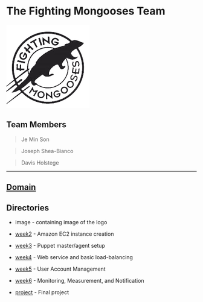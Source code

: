 # The Fighting Mongooses Team

![Alt text](image/fightingmongooses.png)

## Team Members

> Je Min Son

> Joseph Shea-Bianco

> Davis Holstege
-----------------------------------------------
[Domain](http://fightingmongooses.ddns.net/)
-----------------------------------------------
## Directories 

* image - containing image of the logo

* [week2](https://github.com/cis399-2017-team/The-Fighting-Mongooses/tree/master/week2) - Amazon EC2 instance creation

* [week3](https://github.com/cis399-2017-team/The-Fighting-Mongooses/tree/master/week3) - Puppet master/agent setup

* [week4](https://github.com/cis399-2017-team/The-Fighting-Mongooses/tree/master/week4) - Web service and basic load-balancing 

* [week5](https://github.com/cis399-2017-team/The-Fighting-Mongooses/tree/master/week5) - User Account Management

* [week6](https://github.com/cis399-2017-team/The-Fighting-Mongooses/tree/master/week6) - Monitoring, Measurement, and Notification 

* [project](https://github.com/cis399-2017-team/The-Fighting-Mongooses/tree/master/project) - Final project






